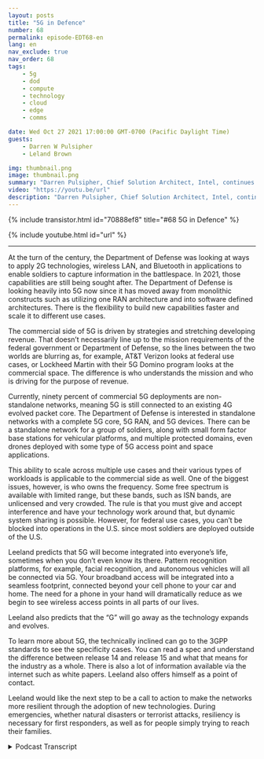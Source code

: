```yaml
---
layout: posts
title: "5G in Defence"
number: 68
permalink: episode-EDT68-en
lang: en
nav_exclude: true
nav_order: 68
tags:
    - 5g
    - dod
    - compute
    - technology
    - cloud
    - edge
    - comms

date: Wed Oct 27 2021 17:00:00 GMT-0700 (Pacific Daylight Time)
guests:
    - Darren W Pulsipher
    - Leland Brown

img: thumbnail.png
image: thumbnail.png
summary: "Darren Pulsipher, Chief Solution Architect, Intel, continues his discussion with Leeland Brown, Technical Director of 5G, Intel Federal about 5G past, present, and future, with emphasis on its use with the Department of Defense. Part 2 of 2."
video: "https://youtu.be/url"
description: "Darren Pulsipher, Chief Solution Architect, Intel, continues his discussion with Leeland Brown, Technical Director of 5G, Intel Federal about 5G past, present, and future, with emphasis on its use with the Department of Defense. Part 2 of 2."
---
```


<div>
{% include transistor.html id="70888ef8" title="#68 5G in Defence" %}

{% include youtube.html id="url" %}
</div>

---

At the turn of the century, the Department of Defense was looking at ways to apply 2G technologies, wireless LAN, and Bluetooth in applications to enable soldiers to capture information in the battlespace. In 2021, those capabilities are still being sought after. The Department of Defense is looking heavily into 5G now since it has moved away from monolithic constructs such as utilizing one RAN architecture and into software defined architectures. There is the flexibility to build new capabilities faster and scale it to different use cases.

The commercial side of 5G is driven by strategies and stretching developing revenue. That doesn’t necessarily line up to the mission requirements of the federal government or Department of Defense, so the lines between the two worlds are blurring as, for example, AT&T Verizon looks at federal use cases, or Lockheed Martin with their 5G Domino program looks at the commercial space. The difference is who understands the mission and who is driving for the purpose of revenue.

Currently, ninety percent of commercial 5G deployments are non-standalone networks, meaning 5G is still connected to an existing 4G evolved packet core. The Department of Defense is interested in standalone networks with a complete 5G core, 5G RAN, and 5G devices. There can be a standalone network for a group of soldiers, along with small form factor base stations for vehicular platforms, and multiple protected domains, even drones deployed with some type of 5G access point and space applications.

This ability to scale across multiple use cases and their various types of workloads is applicable to the commercial side as well. One of the biggest issues, however, is who owns the frequency. Some free spectrum is available with limited range, but these bands, such as ISN bands, are unlicensed and very crowded. The rule is that you must give and accept interference and have your technology work around that, but dynamic system sharing is possible. However, for federal use cases, you can’t be blocked into operations in the U.S. since most soldiers are deployed outside of the U.S.

Leeland predicts that 5G will become integrated into everyone’s life, sometimes when you don’t even know its there. Pattern recognition platforms, for example, facial recognition, and autonomous vehicles will all be connected via 5G. Your broadband access will be integrated into a seamless footprint, connected beyond your cell phone to your car and home. The need for a phone in your hand will dramatically reduce as we begin to see wireless access points in all parts of our lives.

Leeland also predicts that the “G” will go away as the technology expands and evolves.

To learn more about 5G, the technically inclined can go to the 3GPP standards to see the specificity cases. You can read a spec and understand the difference between release 14 and release 15 and what that means for the industry as a whole.  There is also a lot of information available via the internet such as white papers. Leeland also offers himself as a point of contact.

Leeland would like the next step to be a call to action to make the networks more resilient through the adoption of new technologies. During emergencies, whether natural disasters or terrorist attacks, resiliency is necessary for first responders, as well as for people simply trying to reach their families.



<details>
<summary> Podcast Transcript </summary>

<p></p>

</details>
